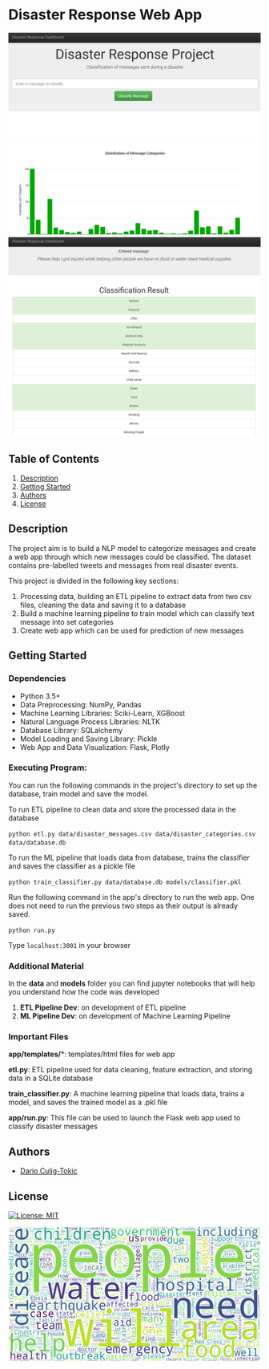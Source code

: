 # Disaster Response Web App

![Intro Pic](images/web_app.png)
![Classification Pic](images/classification_result.png)

## Table of Contents
1. [Description](#description)
2. [Getting Started](#getting_started)
3. [Authors](#authors)
4. [License](#license)


<a name="descripton"></a>
## Description

The project aim is to build a NLP model to categorize messages and create a web app through which new messages could be classified. The dataset contains pre-labelled tweets and messages from real disaster events.

This project is divided in the following key sections:

1. Processing data, building an ETL pipeline to extract data from two csv files, cleaning the data and saving it to a database
2. Build a machine learning pipeline to train model which can classify text message into set categories
3. Create web app which can be used for prediction of new messages

<a name="getting_started"></a>
## Getting Started

<a name="dependencies"></a>
### Dependencies
* Python 3.5+
* Data Preprocessing: NumPy, Pandas
* Machine Learning Libraries: Sciki-Learn, XGBoost
* Natural Language Process Libraries: NLTK
* Database Library: SQLalchemy
* Model Loading and Saving Library: Pickle
* Web App and Data Visualization: Flask, Plotly

<a name="execution"></a>
### Executing Program:
You can run the following commands in the project's directory to set up the database, train model and save the model.

To run ETL pipeline to clean data and store the processed data in the database

`python etl.py data/disaster_messages.csv data/disaster_categories.csv data/database.db`

To run the ML pipeline that loads data from database, trains the classifier and saves the classifier as a pickle file

`python train_classifier.py data/database.db models/classifier.pkl`

Run the following command in the app's directory to run the web app. One does not need to run the previous two steps as their output is already saved.

`python run.py`

Type `localhost:3001` in your browser

<a name="material"></a>
### Additional Material

In the **data** and **models** folder you can find jupyter notebooks that will help you understand how the code was developed
1. **ETL Pipeline Dev**: on development of ETL pipeline
2. **ML Pipeline Dev**: on development of Machine Learning Pipeline

<a name="importantfiles"></a>
### Important Files
**app/templates/***: templates/html files for web app

**etl.py**: ETL pipeline used for data cleaning, feature extraction, and storing data in a SQLite database

**train_classifier.py**: A machine learning pipeline that loads data, trains a model, and saves the trained model as a .pkl file

**app/run.py**: This file can be used to launch the Flask web app used to classify disaster messages

<a name="authors"></a>
## Authors

* [Dario Culig-Tokic](https://darioct.github.io/)

<a name="license"></a>
## License
[![License: MIT](https://img.shields.io/badge/License-MIT-yellow.svg)](https://opensource.org/licenses/MIT)


![WordCloud](images/word_cloud.png)
